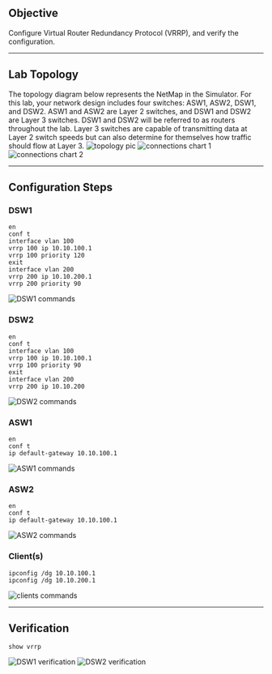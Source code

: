 ## Objective
Configure Virtual Router Redundancy Protocol (VRRP), and verify the configuration.

---

## Lab Topology
The topology diagram below represents the NetMap in the Simulator. For this lab, your network design includes four switches: ASW1, ASW2, DSW1, and DSW2. ASW1 and ASW2 are Layer 2 switches, and DSW1 and DSW2 are Layer 3 switches. DSW1 and DSW2 will be referred to as routers throughout the lab. Layer 3 switches are capable of transmitting data at Layer 2 switch speeds but can also determine for themselves how traffic should flow at Layer 3.
![topology pic](https://github.com/nickbruggen90/Boson-Network-Labs/blob/main/Images/Screenshot%202025-05-22%20115832.png)
![connections chart 1](https://github.com/nickbruggen90/Boson-Network-Labs/blob/main/Images/Screenshot%202025-05-22%20115847.png)
![connections chart 2](https://github.com/nickbruggen90/Boson-Network-Labs/blob/main/Images/Screenshot%202025-05-22%20115853.png)

---
## Configuration Steps
### DSW1
```cisco
en
conf t
interface vlan 100
vrrp 100 ip 10.10.100.1
vrrp 100 priority 120
exit
interface vlan 200
vrrp 200 ip 10.10.200.1
vrrp 200 priority 90
```
![DSW1 commands](https://github.com/nickbruggen90/Boson-Network-Labs/blob/main/Images/Screenshot%202025-05-22%20120246.png)

### DSW2
```cisco
en
conf t
interface vlan 100
vrrp 100 ip 10.10.100.1
vrrp 100 priority 90
exit
interface vlan 200
vrrp 200 ip 10.10.200
```
![DSW2 commands](https://github.com/nickbruggen90/Boson-Network-Labs/blob/main/Images/Screenshot%202025-05-22%20120258.png)

### ASW1
```cisco
en
conf t
ip default-gateway 10.10.100.1
```
![ASW1 commands](https://github.com/nickbruggen90/Boson-Network-Labs/blob/main/Images/Screenshot%202025-05-22%20120306.png)

### ASW2
```cisco
en
conf t
ip default-gateway 10.10.100.1
```
![ASW2 commands](https://github.com/nickbruggen90/Boson-Network-Labs/blob/main/Images/Screenshot%202025-05-22%20120313.png)

### Client(s)
```cisco
ipconfig /dg 10.10.100.1
ipconfig /dg 10.10.200.1
```
![clients commands](https://github.com/nickbruggen90/Boson-Network-Labs/blob/main/Images/Screenshot%202025-05-22%20120319.png)

---

## Verification
```cisco
show vrrp
```
![DSW1 verification](https://github.com/nickbruggen90/Boson-Network-Labs/blob/main/Images/Screenshot%202025-05-22%20120400.png)
![DSW2 verification](https://github.com/nickbruggen90/Boson-Network-Labs/blob/main/Images/Screenshot%202025-05-22%20120416.png)

